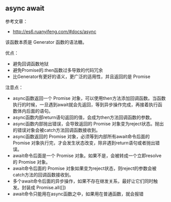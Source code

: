 ## async await

参考文章：
   * http://es6.ruanyifeng.com/#docs/async 

该函数本质是 Generator 函数的语法糖。

优点：

* 避免回调函数地狱
* 避免Promise的.then函数过多导致的代码冗余
* 比Generator有更好的语义，更广泛的适用性，并且返回的是 Promise

注意点：
* async函数返回一个 Promise 对象，可以使用then方法添加回调函数。当函数执行的时候，一旦遇到await就会先返回，等到异步操作完成，再接着执行函数体内后面的语句。
* async函数内部return语句返回的值，会成为then方法回调函数的参数。
* async函数内部抛出错误，会导致返回的 Promise 对象变为reject状态。抛出的错误对象会被catch方法回调函数接收到。
* async函数返回的 Promise 对象，必须等到内部所有await命令后面的 Promise 对象执行完，才会发生状态改变，除非遇到return语句或者抛出错误。
* await命令后面是一个 Promise 对象。如果不是，会被转成一个立即resolve的 Promise 对象。
* await命令后面的 Promise 对象如果变为reject状态，则reject的参数会被catch方法的回调函数接收到。
* 多个await命令后面的异步操作，如果不存在继发关系，最好让它们同时触发。封装成 Promise.all([])
* await命令只能用在async函数之中，如果用在普通函数，就会报错
